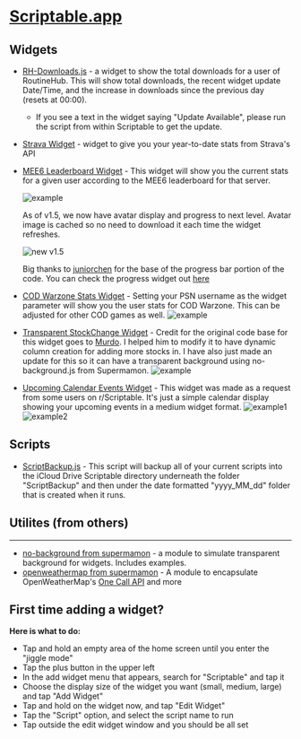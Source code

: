# [Scriptable.app](https://scriptable.app)

## Widgets

* [RH-Downloads.js](RH-Downloads.js) - a widget to show the total downloads for a user of RoutineHub. This will show total downloads, the recent widget update Date/Time, and the increase in downloads since the previous day (resets at 00:00).
    * If you see a text in the widget saying "Update Available", please run the script from within Scriptable to get the update.  

* [Strava Widget](Strava) - widget to give you your year-to-date stats from Strava's API

* [MEE6 Leaderboard Widget](MEE6%20LeaderBoard%20Info.js) - This widget will show you the current stats for a given user according to the MEE6 leaderboard for that server. 

    ![example](https://i.imgur.com/xzqEoue.jpg)

    As of v1.5, we now have avatar display and progress to next level. Avatar image is cached so no need to download it each time the widget refreshes.
    
    ![new v1.5](https://i.imgur.com/88TIBs3.jpg)
    
    Big thanks to [juniorchen](https://github.com/Juniorchen2012/scriptable) for the base of the progress bar portion of the code. You can check the progress widget out [here](https://github.com/Juniorchen2012/scriptable/blob/master/progress.js)

* [COD Warzone Stats Widget](COD%20Warzone%20Stats.js) - Setting your PSN username as the widget parameter will show you the user stats for COD Warzone. This can be adjusted for other COD games as well.
    ![example](https://i.imgur.com/52X0MaC.jpg)

* [Transparent StockChange Widget](Transparent%20StockChange.js) - Credit for the original code base for this widget goes to [Murdo](https://github.com/CaptainMurdo/Scriptable/blob/master/StockPrice.js). I helped him to modify it to have dynamic column creation for adding more stocks in. I have also just made an update for this so it can have a transparent background using no-background.js from Supermamon. 
    ![example](https://i.imgur.com/4QxTrw8.jpg)
    
* [Upcoming Calendar Events Widget](Upcoming%20Calendar%20Widget.js) - This widget was made as a request from some users on r/Scriptable. It's just a simple calendar display showing your upcoming events in a medium widget format.
    ![example1](https://i.imgur.com/B5N98lW.jpg) ![example2](https://i.imgur.com/rCgF54y.jpg)

## Scripts

* [ScriptBackup.js](ScriptBackup.js) - This script will backup all of your current scripts into the iCloud Drive Scriptable directory underneath the folder "ScriptBackup" and then under the date formatted "yyyy_MM_dd" folder that is created when it runs.

## Utilites (from others)
---
* [no-background from supermamon](https://github.com/supermamon/scriptable-no-background) - a module to simulate transparent background for widgets. Includes examples.
* [openweathermap from supermamon](https://github.com/supermamon/scriptable-scripts/tree/master/openweathermap) - A module to encapsulate OpenWeatherMap's [One Call API](https://openweathermap.org/api/one-call-api) and more

## First time adding a widget?

**Here is what to do:**
* Tap and hold an empty area of the home screen until you enter the "jiggle mode"
* Tap the plus button in the upper left
* In the add widget menu that appears, search for "Scriptable" and tap it
* Choose the display size of the widget you want (small, medium, large) and tap "Add Widget"
* Tap and hold on the widget now, and tap "Edit Widget"
* Tap the "Script" option, and select the script name to run
* Tap outside the edit widget window and you should be all set

<!--* this is just template info borrowed from Supermamon's page
[RH Downloads](RH%20Downloads.js)
## Widgets
* [xkcd-widget](xkcd-widget) - a widget to show current/random xkcd comic
* [peanuts-widget](peanuts-widget) - a widget to show current/random Peanuts™ comic
* [ig-latest-post](instagram-widgets) - randomly show between the 12 of the most recent post from a user or users.
* [simple-weather-widget](openweathermap/simple-weather-widget.js) - example widget that uses the [openweathermap](openweathermap) module
* [transparent-backgrounds](no-background/examples) - example scripts that use the [no-background](no-background) module
* [us-elections.js](misc/us-elections.js) - show the latest electoral votes for all candidates

## Utilites
---
* [no-background](no-background) - a module to simulate transparent background for widgets. Includes examples.
* [openweathermap](openweathermap) - A module to encapsulate OpenWeatherMap's [One Call API](https://openweathermap.org/api/one-call-api) and more
* [basic-ui](utilities/basic-ui.js) - a helper moduel for user interactions
* [json-utils](utilities/json-utils.js) - a helper module for reading, storing, and converint JSON.
-->
